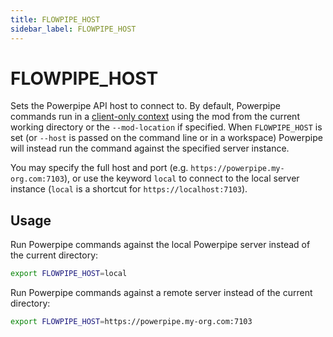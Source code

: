 ```yaml
---
title: FLOWPIPE_HOST
sidebar_label: FLOWPIPE_HOST
---
```


# FLOWPIPE_HOST
Sets the Powerpipe API host to connect to. By default, Powerpipe commands run in a [client-only context](/docs/run/index#operating-modes) using the mod from the current working directory or the `--mod-location` if specified.  When `FLOWPIPE_HOST` is set (or `--host` is passed on the command line or in a workspace) Powerpipe will instead run the command against the specified server instance.

You may specify the full host and port (e.g. `https://powerpipe.my-org.com:7103`), or use the keyword `local` to connect to the local server instance (`local` is a shortcut for `https://localhost:7103`).



## Usage 
Run Powerpipe commands against the local Powerpipe server instead of the current directory:
```bash
export FLOWPIPE_HOST=local
```

Run Powerpipe commands against a remote server instead of the current directory:
```bash
export FLOWPIPE_HOST=https://powerpipe.my-org.com:7103
```